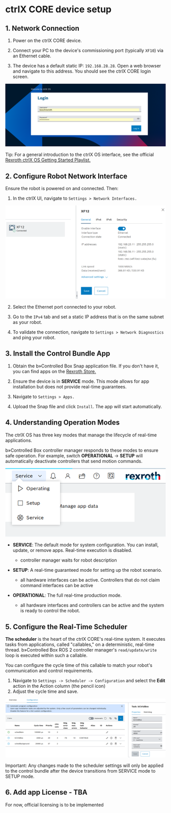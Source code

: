 # ctrlX CORE device setup


## 1. Network Connection

1. Power on the ctrlX CORE device.

2. Connect your PC to the device's commissioning port (typically `XF10`) via an Ethernet cable.

3. The device has a default static IP: `192.168.28.28`. Open a web browser and navigate to this address. You should see the ctrlX CORE login screen.


![login-screen](assets/login.png)

Tip: For a general introduction to the ctrlX OS interface, see the official [Rexroth ctrlX OS Getting Started Playlist.](https://www.youtube.com/watch?v=kV8TtBNVecM&list=PLRO3LeFQeLyN8HlLG8VZzgoCLqTUcTPUx)


## 2. Configure Robot Network Interface

Ensure the robot is powered on and connected. Then:

1. In the ctrlX UI, navigate to `Settings > Network Interfaces.`

![network-interface](assets/network_interface.png)

2. Select the Ethernet port connected to your robot.

3. Go to the `IPv4` tab and set a static IP address that is on the same subnet as your robot.

4. To validate the connection, navigate to `Settings > Network Diagnostics` and ping your robot.

## 3. Install the Control Bundle App

1. Obtain the b»Controlled Box Snap application file. If you don't have it, you can find apps on the [Rexroth Store.](https://community.boschrexroth.com/ctrlx-os-store-apps-oc2pqqwn)

2. Ensure the device is in **SERVICE** mode. This mode allows for app installation but does not provide real-time guarantees.

3. Navigate to `Settings > Apps.`

4. Upload the Snap file and click `Install`. The app will start automatically.

## 4. Understanding Operation Modes

The ctrlX OS has three key modes that manage the lifecycle of real-time applications.

b»Controlled Box controller manager responds to these modes to ensure safe operation. For example, switch **OPERATIONAL** -> **SETUP** will automatically deactivate controllers that send motion commands.

![modes](assets/modes.png)

* **SERVICE**: The default mode for system configuration. You can install, update, or remove apps. Real-time execution is disabled.
  * controller manager waits for robot description

* **SETUP**: A real-time guaranteed mode for setting up the robot scenario.
  * all hardware interfaces can be active. Controllers that do not claim command interfaces can be active

* **OPERATIONAL**: The full real-time production mode. 
  * all hardware interfaces and controllers can be active and the system is ready to control the robot.



## 5. Configure the Real-Time Scheduler

**The scheduler** is the heart of the ctrlX CORE's real-time system. It executes tasks from applications, called "callables," on a deterministic, real-time thread. b»Controlled Box ROS 2 controller manager's `read/update/write` loop is executed within such a callable.

You can configure the cycle time of this callable to match your robot's communication and control requirements.

1. Navigate to `Settings -> Scheduler -> Configuration` and select the **Edit** action in the Action column (the pencil icon)
2. Adjust the cycle time and save.

![scheduler](assets/scheduler.png)

Important: Any changes made to the scheduler settings will only be applied to the control bundle after the device transitions from SERVICE mode to SETUP mode.


## 6. Add app License - TBA

For now, official licensing is to be implemented